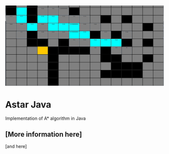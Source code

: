 ![image](image.png)
# Astar Java
Implementation of A* algorithm in Java
## [More information here]
[and here]
